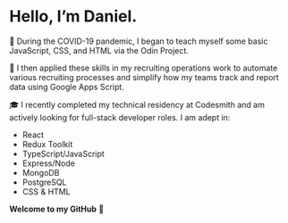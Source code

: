# Hello, I’m Daniel.
📝 During the COVID-19 pandemic, I began to teach myself some basic JavaScript, CSS, and HTML via the Odin Project.

🤔 I then applied these skills in my recruiting operations work to automate various recruiting processes and simplify how my teams track and report data using Google Apps Script.

🎓 I recently completed my technical residency at Codesmith and am actively looking for full-stack developer roles. I am adept in:
- React
- Redux Toolkit
- TypeScript/JavaScript
- Express/Node
- MongoDB
- PostgreSQL
- CSS & HTML

**Welcome to my GitHub** 👋 

